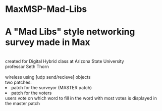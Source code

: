 # MaxMSP-Mad-Libs
<h1>A "Mad Libs" style networking survey made in Max</h1><br>
created for Digital Hybrid class at Arizona State University<br>
professor Seth Thorn
<br><br>
wireless
using [udp send/recieve] objects
<br>
two patches:<br>
<li>patch for the surveyor (MASTER patch)<br>
<li>patch for the voters
<br>
users vote on which word to fill in
the word with most votes is displayed in the master patch
